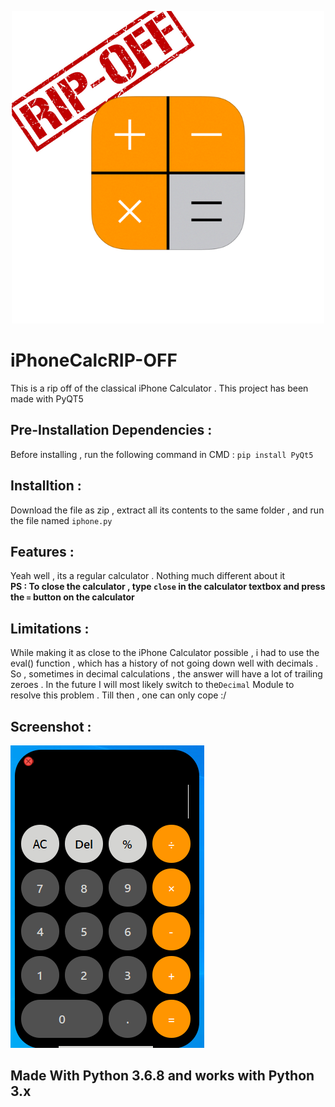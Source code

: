 <p align="center">
  <img src="https://github.com/jusspatel/iPhoneCalcRIP-OFF/blob/main/logo.png" />
</p>

# iPhoneCalcRIP-OFF
This is a rip off of the classical iPhone Calculator . This project has been made with PyQT5

## Pre-Installation Dependencies :
Before installing , run the following command in CMD : `pip install PyQt5`

## Installtion :
Download the file as zip , extract all its contents to the same folder , and run the file named `iphone.py`

## Features :
Yeah well , its a regular calculator . Nothing much different about it <br>
**PS : To close the calculator , type `close` in the calculator textbox and press the `=` button on the calculator**

## Limitations :
While making it as close to the iPhone Calculator possible , i had to use the eval() function , which has a history of not going down well with decimals . So , sometimes in decimal calculations , the answer will have a lot of trailing zeroes . In the future I will most likely switch to the`Decimal` Module to resolve  this problem . Till then , one can only cope :/

## Screenshot :
![](https://github.com/jusspatel/iPhoneCalcRIP-OFF/blob/main/Screenshot%20(390).png)

## Made With Python 3.6.8 and works with Python 3.x
